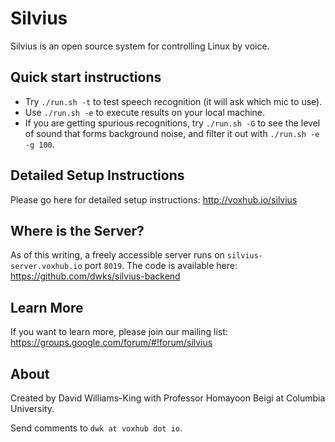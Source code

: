 # Silvius

Silvius is an open source system for controlling Linux by voice.

## Quick start instructions

- Try `./run.sh -t` to test speech recognition (it will ask which mic to use).
- Use `./run.sh -e` to execute results on your local machine.
- If you are getting spurious recognitions, try `./run.sh -G` to see the level of sound that forms background noise, and filter it out with `./run.sh -e -g 100`.

## Detailed Setup Instructions

Please go here for detailed setup instructions: http://voxhub.io/silvius

## Where is the Server?

As of this writing, a freely accessible server runs on
`silvius-server.voxhub.io` port `8019`. The code is available here:
https://github.com/dwks/silvius-backend

## Learn More

If you want to learn more, please join our mailing list:
https://groups.google.com/forum/#!forum/silvius

## About

Created by David Williams-King with Professor Homayoon Beigi at Columbia University. 

Send comments to `dwk at voxhub dot io`.
